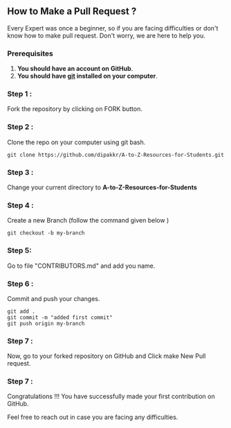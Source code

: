 ## How to Make a Pull Request ?

Every Expert was once a beginner, so if you are facing difficulties or don't know how to make pull request. Don't worry, we are here to help you.

### Prerequisites
1. **You should have an account on GitHub**.
2. **You should have [git](https://git-scm.com/) installed on your computer**.

### Step 1 :
Fork the repository by clicking on FORK button.

### Step 2 :
Clone the repo on your computer using git bash.

```
git clone https://github.com/dipakkr/A-to-Z-Resources-for-Students.git
```
### Step 3 :
Change your current directory to  **A-to-Z-Resources-for-Students**

### Step 4 : 
Create a new Branch (follow the command given below )

```
git checkout -b my-branch
```

### Step 5:
Go to file "CONTRIBUTORS.md" and add you name.

### Step 6 :
Commit and push your changes.

```
git add .
git commit -m "added first commit"
git push origin my-branch
```

### Step 7 :
Now, go to your forked repository on GitHub and Click make New Pull request.

### Step 7 : 
Congratulations !!! You have successfully made your first contribution on GitHub.

Feel free to reach out in case you are facing any difficulties.
